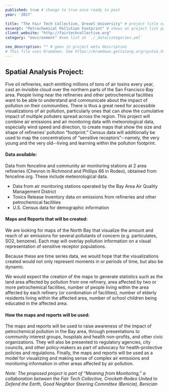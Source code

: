 ```yaml
---
published: true # change to true once ready to post
year: '2017'

title: "The Fair Tech Collective, Drexel University" # project title or client name
excerpt: "Petrochemical Pollution Footprint" # shows on project list page
client_website: "http://fairtechcollective.org"
category: "environment" #see list at `./_data/categories.yml`

seo_description: "" # goes in project meta description
# This file uses Kramdown. See https://kramdown.gettalong.org/syntax.html for syntax
---
```


## Spatial Analysis Project:
Five oil refineries, each emitting millions of tons of air toxins every year, cast an invisible cloud over the northern parts of the San Francisco Bay area. People living near the refineries and other petrochemical facilities want to be able to understand and communicate about the impact of pollution on their communities. There is thus a great need for accessible visualizations of air pollution, particularly ones that can show the cumulative impact of multiple polluters spread across the region. This project will combine air emissions and air monitoring data with meteorological data, especially wind speed and direction, to create maps that show the size and shape of refineries’ pollution “footprint.” Census data will additionally be used to map the concentrations of “sensitive receptors”--namely, the very young and the very old--living and learning within the pollution footprint.

#### Data available:
Data from fenceline and community air monitoring stations at 2 area refineries (Chevron in Richmond and Phillips 66 in Rodeo), obtained from fenceline.org. These include meteorological data.
- Data from air monitoring stations operated by the Bay Area Air Quality Management District
- Toxics Release Inventory data on emissions from refineries and other petrochemical facilities
- U.S. Census data for demographic information

#### Maps and Reports that will be created:
We are looking for maps of the North Bay that visualize the amount and reach of air emissions for several pollutants of concern (e.g. particulates, SO2, benzene). Each map will overlay pollution information on a visual representation of sensitive receptor populations.

Because these are time series data, we would hope that the visualizations created would not only represent moments in or periods of time, but also be dynamic.

We would expect the creation of the maps to generate statistics such as the land area affected by pollution from one refinery, area affected by two or more petrochemical facilities, number of people living within the area affected by each refinery (or combination of facilities), number of elderly residents living within the affected area, number of school children being educated in the affected area.

#### How the maps and reports will be used:
The maps and reports will be used to raise awareness of the impact of petrochemical pollution in the Bay area, through presentations to community interest groups, hospitals and health non-profits, and other civic organizations. They will also be presented to regulatory agencies, city councils, and other policy-makers as part of advocacy for health-protective policies and regulations. Finally, the maps and reports will be used as a model for visualizing and making sense of complex air emissions and monitoring information in other areas affected by air pollution.

*Note: The proposed project is part of “Meaning from Monitoring,” a collaboration between the Fair Tech Collective, Crockett-Rodeo United to Defend the Earth, Good Neighbor Steering Committee (Benicia), Benician*
